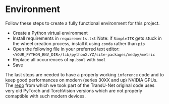 # Environment

Follow these steps to create a fully functional environment for this project.

- Create a Python virtual environment
- Install requirements in <code>requirements.txt</code>
  Note: if <code>SimpleITK</code> gets stuck in the wheel creation process, install it using <code>conda</code> rather than <code>pip</code>
- Open the following file in your preferred text editor: <code><YOUR_PYTHON_ENV_DIR>/lib/pythonX.YZ/site-packages/medpy/metric</code>
- Replace all occurrences of <code>np.bool</code> with <code>bool</code>
- Save

The last steps are needed to have a properly working <code>inference</code> code and to keep good performances on modern (series 30XX and up) NVIDIA GPUs.
The [repo](https://github.com/Beckschen/TransUNet) from which we took part of the TransU-Net original code uses very old PyTorch and TorchVision versions which are not properly comaptible with such modern devices. 
